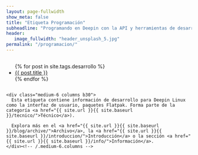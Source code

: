 ```yaml
---
layout: page-fullwidth
show_meta: false
title: "Etiqueta Programación"
subheadline: "Programando en Deepin con la API y herramientas de desarrollo."
header:
   image_fullwidth: "header_unsplash_5.jpg"
permalink: "/programacion/"
---
```

<div class="row t60">
    <div class="medium-6 columns b30">
      <ul>
          {% for post in site.tags.desarrollo %}
          <li><a href="{{ site.url }}{{ site.baseurl }}{{ post.url }}">{{ post.title }}</a></li>
          {% endfor %}
      </ul>
    </div><!-- /.medium-6.columns -->

    <div class="medium-6 columns b30">
      Esta etiqueta contiene información de desarrollo para Deepin Linux como la interfaz de usuario, paquetes Flatpak. Forma parte de la categoría <a href="{{ site.url }}{{ site.baseurl }}/tecnico/">Técnico</a>).

      Explora más en el <a href="{{ site.url }}{{ site.baseurl }}/blog/archive/">Archivo</a>, la <a href="{{ site.url }}{{ site.baseurl }}/introduccion/">Introducción</a> o la sección <a href="{{ site.url }}{{ site.baseurl }}/info/">Información</a>.
    </div><!-- /.medium-6.columns -->
</div><!-- /.row -->
